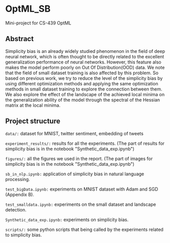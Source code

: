 # OptML_SB
Mini-project for CS-439 OptML

## Abstract

Simplicity bias is an already widely studied phenomenon in the field of deep neural network, which is often thought to be directly related to the excellent generalization performance of neural networks. However, this feature also makes the model perform poorly on Out Of Distribution(OOD) data. We note that the field of small dataset training is also affected by this problem. So based on previous work, we try to reduce the level of the simplicity bias by using different optimization methods and applying the same optimization methods in small dataset training to explore the connection between them. We also explore the effect of the landscape of the achieved local minima on the generalization ability of the model through the spectral of the Hessian matrix at the local minima.

## Project structure

`data/:` dataset for MNIST, twitter sentiment, embedding of tweets

`experiment_results/:` results for all the experiments. (The part of results for simplicity bias is in the notebook "Synthetic_data_exp.ipynb")

`figures/:` all the figures we used in the report. (The part of images for simplicity bias is in the notebook "Synthetic_data_exp.ipynb")

`sb_in_nlp.ipynb:` application of simplicity bias in natural language processing.

`test_bigData.ipynb:` experiments on MNIST dataset with Adam and SGD (Appendix B).

`test_smalldata.ipynb:` experiments on the small dataset and landscape detection.

`Synthetic_data_exp.ipynb:` experiments on simplicity bias.

`scripts/:` some python scripts that being called by the experiments related to simplicity bias.


